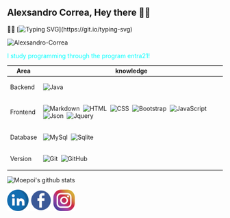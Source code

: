 ## Alexsandro Correa, Hey there 🙋‍♂️
🧑‍💻
[![Typing SVG](https://readme-typing-svg.herokuapp.com/?color=00FFFF&width=500&height=80&size=20&multiline=true&lines=Welcome+to+my+Github+profile!;My+name+is+Alexsandro+and+I+live+in+Lages+SC.;I+am+24+years+old.)](https://git.io/typing-svg)




<p align="left">
  <img
    src="https://komarev.com/ghpvc/?username=Alexsandro-Correa"
    alt="Alexsandro-Correa"
  />
</p>

<p><span style="color:#00FFFF;">I study programming through the program entra21!</span></p></p> 

<table>
  <thead>
     <th>
     Area
     </th>
      <th>
      knowledge
      </th>
  </thead>

<tbody>
  <tr>
<td>Backend</td>
<td>

![Java](https://img.shields.io/badge/-Java-black?style=flat&logo=Java)&nbsp;

</td>
</tr>

<tr>
<td>Frontend</td>
<td>

![Markdown](https://img.shields.io/badge/-Markdown-black?style=flat&logo=markdown)&nbsp;
![HTML](https://img.shields.io/badge/-HTML-black?style=flat&logo=HTML5)&nbsp;
![CSS](https://img.shields.io/badge/-CSS-black?style=flat&logo=CSS3&logoColor=1572B6)&nbsp;
![Bootstrap](https://img.shields.io/badge/-Bootstrap-black?style=flat&logo=bootstrap)&nbsp;
![JavaScript](https://img.shields.io/badge/-JavaScript-black?style=flat&logo=javascript)&nbsp;
![Json](https://img.shields.io/badge/-Json-black?style=flat&logo=json)&nbsp;
![Jquery](https://img.shields.io/badge/-Jquery-black?style=flat&logo=jquery)&nbsp;
<!-- ![Typescript](https://img.shields.io/badge/-Typescript-black?style=flat&logo=typescript)&nbsp;
![Node.js](https://img.shields.io/badge/-Node.js-black?style=flat&logo=node.js)&nbsp; -->

</td>
</tr>

<tr>
<td>Database</td>
<td>

![MySql](https://img.shields.io/badge/-MySql-black?style=flat&logo=mysql)&nbsp;
![Sqlite](https://img.shields.io/badge/-Sqlite-black?style=flat&logo=sqlite)&nbsp;

</td>
</tr>

<tr>
<td>Version</td>
<td>

![Git](https://img.shields.io/badge/-Git-black?style=flat&logo=git)&nbsp;
![GitHub](https://img.shields.io/badge/-GitHub-black?style=flat&logo=github)&nbsp;

</td>
</tr>


</tbody>

</table>






![Moepoi's github stats](https://bad-apple-github-readme.vercel.app/api?show_bg=1&username=Alexsandro-Correa)
<p align="left">
      <a href="https://www.linkedin.com/in/alexsandro-correa-088572238/"><img src="imagens/logolinkedin.png" alt="linkedin"/></a>
      <a href="https://www.facebook.com/alexsandro.rosamatos/"><img src="imagens/logo-facebook50.png" alt="facebook"/></a>
  <a href="https://www.instagram.com/alexsandro_crm/"><img src="imagens/logo instagram.png" alt="instagram"/></a>
  
